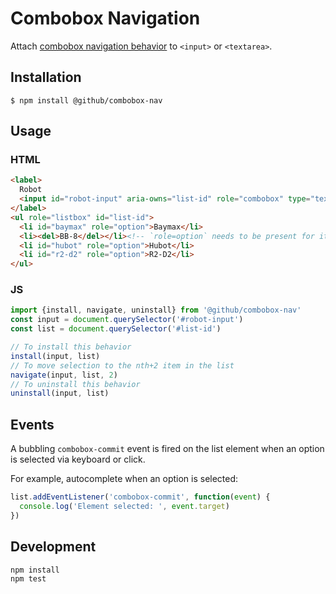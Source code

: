 # Combobox Navigation

Attach [combobox navigation behavior](https://www.w3.org/TR/wai-aria-practices/examples/combobox/aria1.1pattern/listbox-combo.html) to `<input>` or `<textarea>`.

## Installation

```
$ npm install @github/combobox-nav
```

## Usage

### HTML

```html
<label>
  Robot
  <input id="robot-input" aria-owns="list-id" role="combobox" type="text">
</label>
<ul role="listbox" id="list-id">
  <li id="baymax" role="option">Baymax</li>
  <li><del>BB-8</del></li><!-- `role=option` needs to be present for item to be selectable -->
  <li id="hubot" role="option">Hubot</li>
  <li id="r2-d2" role="option">R2-D2</li>
</ul>
```

### JS

```js
import {install, navigate, uninstall} from '@github/combobox-nav'
const input = document.querySelector('#robot-input')
const list = document.querySelector('#list-id')

// To install this behavior
install(input, list)
// To move selection to the nth+2 item in the list
navigate(input, list, 2)
// To uninstall this behavior
uninstall(input, list)
```

## Events

A bubbling `combobox-commit` event is fired on the list element when an option is selected via keyboard or click.

For example, autocomplete when an option is selected:

```js
list.addEventListener('combobox-commit', function(event) {
  console.log('Element selected: ', event.target)
})
```

## Development

```
npm install
npm test
```
